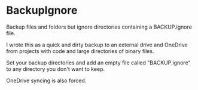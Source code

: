 # BackupIgnore
Backup files and folders but ignore directories containing a BACKUP.ignore file. 

I wrote this as a quick and dirty backup to an external drive and OneDrive from projects with code and large directories of binary files. 

Set your backup directories and add an empty file called "BACKUP.ignore" to any directory you don't want to keep. 

OneDrive syncing is also forced. 

